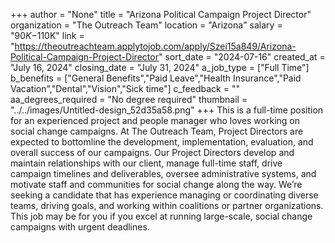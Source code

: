 +++
author = "None"
title = "Arizona Political Campaign Project Director"
organization = "The Outreach Team"
location = "Arizona"
salary = "$90K-$110K"
link = "https://theoutreachteam.applytojob.com/apply/Szei15a849/Arizona-Political-Campaign-Project-Director"
sort_date = "2024-07-16"
created_at = "July 16, 2024"
closing_date = "July 31, 2024"
a_job_type = ["Full Time"]
b_benefits = ["General Benefits","Paid Leave","Health Insurance","Paid Vacation","Dental","Vision","Sick time"]
c_feedback = ""
aa_degrees_required = "No degree required"
thumbnail = "../../images/Untitled-design_52d35a58.png"
+++
This is a full-time position for an experienced project and people manager who loves working on social change campaigns. At The Outreach Team, Project Directors are expected to bottomline the development, implementation, evaluation, and overall success of our campaigns. Our Project Directors develop and maintain relationships with our client, manage full-time staff, drive campaign timelines and deliverables, oversee administrative systems, and motivate staff and communities for social change along the way. We’re seeking a candidate that has experience managing or coordinating diverse teams, driving goals, and working within coalitions or partner organizations. This job may be for you if you excel at running large-scale, social change campaigns with urgent deadlines.